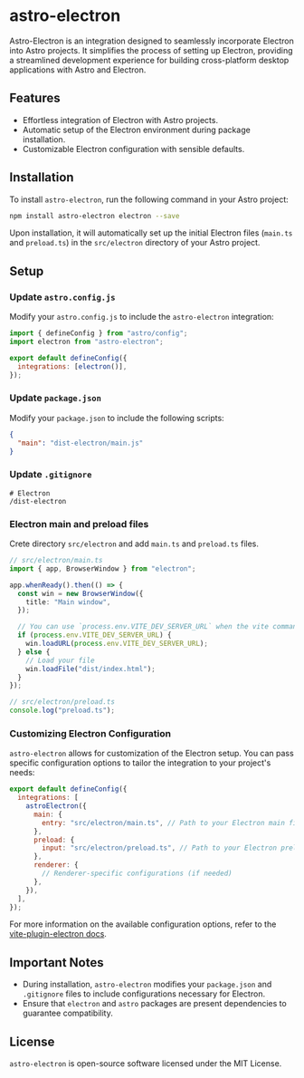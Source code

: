 # astro-electron

Astro-Electron is an integration designed to seamlessly incorporate Electron into Astro projects. It simplifies the process of setting up Electron, providing a streamlined development experience for building cross-platform desktop applications with Astro and Electron.

## Features

- Effortless integration of Electron with Astro projects.
- Automatic setup of the Electron environment during package installation.
- Customizable Electron configuration with sensible defaults.

## Installation

To install `astro-electron`, run the following command in your Astro project:

```bash
npm install astro-electron electron --save
```

Upon installation, it will automatically set up the initial Electron files (`main.ts` and `preload.ts`) in the `src/electron` directory of your Astro project.

## Setup

### Update `astro.config.js`

Modify your `astro.config.js` to include the `astro-electron` integration:

```javascript
import { defineConfig } from "astro/config";
import electron from "astro-electron";

export default defineConfig({
  integrations: [electron()],
});
```

### Update `package.json`

Modify your `package.json` to include the following scripts:

```json
{
  "main": "dist-electron/main.js"
}
```

### Update `.gitignore`

```
# Electron
/dist-electron
```

### Electron main and preload files

Crete directory `src/electron` and add `main.ts` and `preload.ts` files.

```typescript
// src/electron/main.ts
import { app, BrowserWindow } from "electron";

app.whenReady().then(() => {
  const win = new BrowserWindow({
    title: "Main window",
  });

  // You can use `process.env.VITE_DEV_SERVER_URL` when the vite command is called `serve`
  if (process.env.VITE_DEV_SERVER_URL) {
    win.loadURL(process.env.VITE_DEV_SERVER_URL);
  } else {
    // Load your file
    win.loadFile("dist/index.html");
  }
});
```

```typescript
// src/electron/preload.ts
console.log("preload.ts");
```

### Customizing Electron Configuration

`astro-electron` allows for customization of the Electron setup. You can pass specific configuration options to tailor the integration to your project's needs:

```javascript
export default defineConfig({
  integrations: [
    astroElectron({
      main: {
        entry: "src/electron/main.ts", // Path to your Electron main file
      },
      preload: {
        input: "src/electron/preload.ts", // Path to your Electron preload file
      },
      renderer: {
        // Renderer-specific configurations (if needed)
      },
    }),
  ],
});
```

For more information on the available configuration options, refer to the [vite-plugin-electron docs](https://github.com/electron-vite/vite-plugin-electron).

## Important Notes

- During installation, `astro-electron` modifies your `package.json` and `.gitignore` files to include configurations necessary for Electron.
- Ensure that `electron` and `astro` packages are present dependencies to guarantee compatibility.

## License

`astro-electron` is open-source software licensed under the MIT License.
